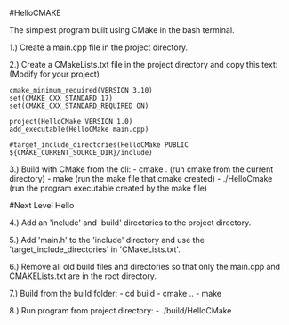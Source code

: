 #HelloCMAKE

The simplest program built using CMake in the bash terminal.

1.) Create a main.cpp file in the project directory.

2.) Create a CMakeLists.txt file in the project directory and copy this text: (Modify for your project)

    cmake_minimum_required(VERSION 3.10)
    set(CMAKE_CXX_STANDARD 17)
    set(CMAKE_CXX_STANDARD_REQUIRED ON)
    
    project(HelloCMake VERSION 1.0)
    add_executable(HelloCMake main.cpp)

    #target_include_directories(HelloCMake PUBLIC ${CMAKE_CURRENT_SOURCE_DIR}/include)

3.) Build with CMake from the cli:
    - cmake .      (run cmake from the current directory)
    - make         (run the make file that cmake created)
    - ./HelloCmake (run the program executable created by the make file)

#Next Level Hello

4.) Add an 'include' and 'build' directories to the project directory.

5.) Add 'main.h' to the 'include' directory and use the 'target_include_directories' in 'CMakeLists.txt'.

6.) Remove all old build files and directories so that only the main.cpp and CMAKELists.txt are in the root directory.

7.) Build from the build folder:
    - cd build
    - cmake ..
    - make

8.) Run program from project directory:
    - ./build/HelloCMake
